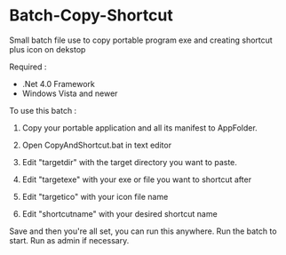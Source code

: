 # Batch-Copy-Shortcut
Small batch file use to copy portable program exe and creating shortcut plus icon on dekstop

Required : 
- .Net 4.0 Framework
- Windows Vista and newer

To use this batch :

1. Copy your portable application and all its manifest to AppFolder.

2. Open CopyAndShortcut.bat in text editor

3. Edit "targetdir" with the target directory you want to paste.

4. Edit "targetexe" with your exe or file you want to shortcut after

5. Edit "targetico" with your icon file name

6. Edit "shortcutname" with your desired shortcut name

Save and then you're all set, you can run this anywhere. Run the batch to start. Run as admin if necessary. 
